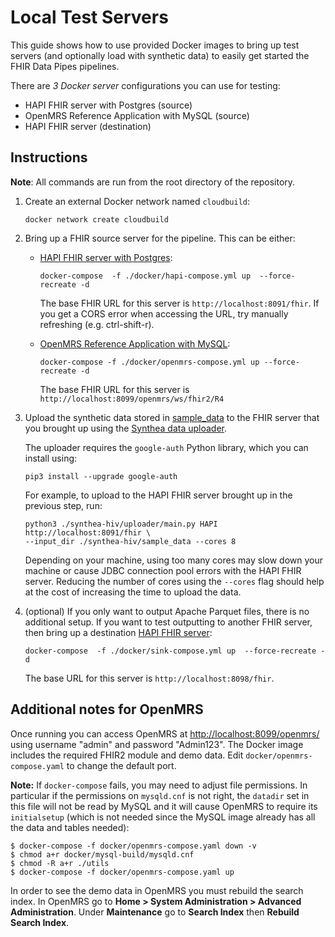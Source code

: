 # Local Test Servers

This guide shows how to use provided Docker images to bring up test servers (and optionally load with synthetic data) to easily get started the FHIR Data Pipes pipelines. 

There are *3 Docker server* configurations you can use for testing:

*   HAPI FHIR server with Postgres (source)
*   OpenMRS Reference Application with MySQL (source)
*   HAPI FHIR server (destination)

## Instructions

**Note**: All commands are run from the root directory of the repository.

1.  Create an external Docker network named `cloudbuild`:

    ```
    docker network create cloudbuild
    ```

2.  Bring up a FHIR source server for the pipeline. This can be either:

    *   [HAPI FHIR server with
        Postgres](https://github.com/google/fhir-data-pipes/blob/master/docker/hapi-compose.yml):

        ```shell
        docker-compose  -f ./docker/hapi-compose.yml up  --force-recreate -d
        ```

        The base FHIR URL for this server is `http://localhost:8091/fhir`. If you get a CORS error
        when accessing the URL, try manually refreshing (e.g. ctrl-shift-r).

    *   [OpenMRS Reference Application with
        MySQL](https://github.com/google/fhir-data-pipes/blob/master/docker/openmrs-compose.yaml):

        ```shell
        docker-compose -f ./docker/openmrs-compose.yml up --force-recreate -d
        ```

        The base FHIR URL for this server is
        `http://localhost:8099/openmrs/ws/fhir2/R4`

3.  Upload the synthetic data stored in
    [sample_data](https://github.com/google/fhir-data-pipes/blob/master/synthea-hiv/sample_data)
    to the FHIR server that you brought up using the [Synthea data
    uploader](https://github.com/google/fhir-data-pipes/blob/master/synthea-hiv/README.md#Uploader).

    The uploader requires the `google-auth` Python library, which you can install using:

    ```shell
    pip3 install --upgrade google-auth
    ```

    For example, to upload to the HAPI FHIR server brought up in the previous step, run:

    ```shell
    python3 ./synthea-hiv/uploader/main.py HAPI http://localhost:8091/fhir \
    --input_dir ./synthea-hiv/sample_data --cores 8
    ```

    Depending on your machine, using too many cores may slow down your machine
    or cause JDBC connection pool errors with the HAPI FHIR server. Reducing the
    number of cores using the `--cores` flag should help at the cost of increasing
    the time to upload the data.

4.  (optional) If you only want to output Apache Parquet files, there is no additional
    setup. If you want to test outputting to another FHIR server, then bring up a
    destination [HAPI FHIR
    server](https://github.com/google/fhir-data-pipes/blob/master/docker/sink-compose.yml):

    ```shell
    docker-compose  -f ./docker/sink-compose.yml up  --force-recreate -d
    ```

    The base URL for this server is `http://localhost:8098/fhir`.

## Additional notes for OpenMRS

Once running you can access OpenMRS at <http://localhost:8099/openmrs/> using
username "admin" and password "Admin123". The Docker image includes the required
FHIR2 module and demo data. Edit `docker/openmrs-compose.yaml` to change the
default port.

**Note:** If `docker-compose` fails, you may need to adjust file permissions. In
particular if the permissions on `mysqld.cnf` is not right, the `datadir` set in
this file will not be read by MySQL and it will cause OpenMRS to require its
`initialsetup` (which is not needed since the MySQL image already has all the
data and tables needed):

```shell
$ docker-compose -f docker/openmrs-compose.yaml down -v
$ chmod a+r docker/mysql-build/mysqld.cnf
$ chmod -R a+r ./utils
$ docker-compose -f docker/openmrs-compose.yaml up
```

In order to see the demo data in OpenMRS you must rebuild the search index. In
OpenMRS go to **Home > System Administration > Advanced Administration**. Under
**Maintenance** go to **Search Index** then **Rebuild Search Index**.
